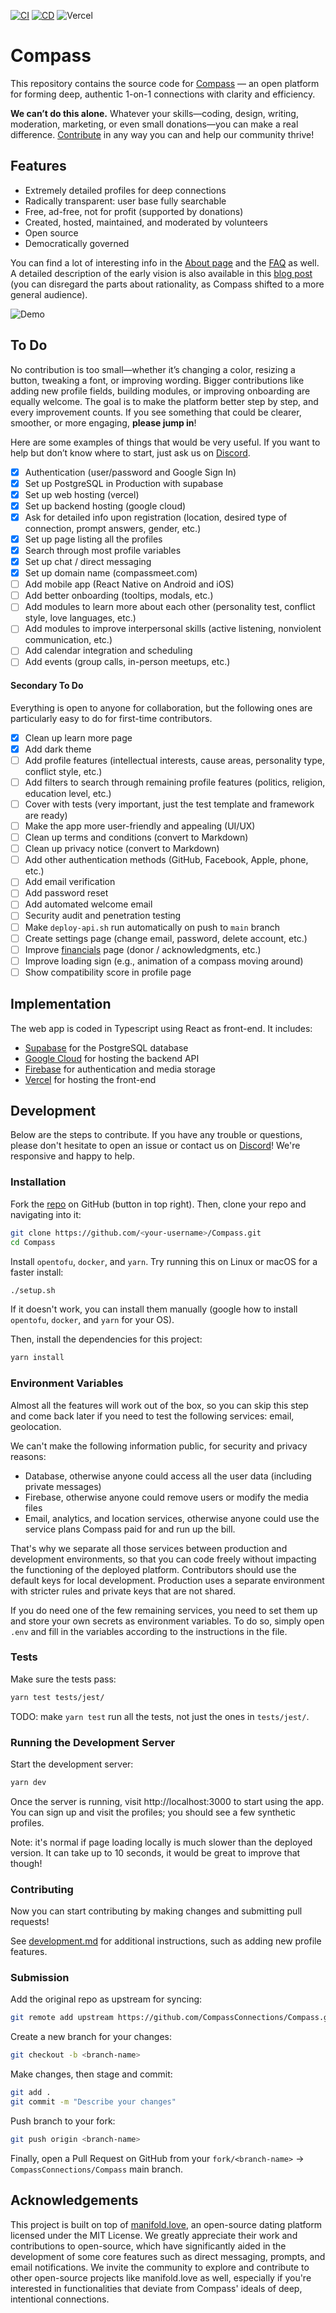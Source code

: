 
[![CI](https://github.com/CompassConnections/Compass/actions/workflows/ci.yml/badge.svg)](https://github.com/CompassConnections/Compass/actions/workflows/ci.yml)
[![CD](https://github.com/CompassConnections/Compass/actions/workflows/cd.yml/badge.svg)](https://github.com/CompassConnections/Compass/actions/workflows/cd.yml)
![Vercel](https://deploy-badge.vercel.app/vercel/bayesbond)

# Compass

This repository contains the source code for [Compass](https://compassmeet.com) — an open platform for forming deep, authentic 1-on-1 connections with clarity and efficiency.

**We can’t do this alone.** Whatever your skills—coding, design, writing, moderation, marketing, or even small donations—you can make a real difference. [Contribute](https://www.compassmeet.com/support) in any way you can and help our community thrive!

## Features

- Extremely detailed profiles for deep connections
- Radically transparent: user base fully searchable
- Free, ad-free, not for profit (supported by donations)
- Created, hosted, maintained, and moderated by volunteers
- Open source
- Democratically governed

You can find a lot of interesting info in the [About page](https://www.compassmeet.com/about) and the [FAQ](https://www.compassmeet.com/faq) as well.
A detailed description of the early vision is also available in this [blog post](https://martinbraquet.com/meeting-rational) (you can disregard the parts about rationality, as Compass shifted to a more general audience).

![Demo](https://firebasestorage.googleapis.com/v0/b/compass-130ba.firebasestorage.app/o/demo_compass.gif?alt=media&token=375a1c9a-1dd0-4e56-b2d0-ebf027c58cee)

## To Do

No contribution is too small—whether it’s changing a color, resizing a button, tweaking a font, or improving wording. Bigger contributions like adding new profile fields, building modules, or improving onboarding are equally welcome. The goal is to make the platform better step by step, and every improvement counts. If you see something that could be clearer, smoother, or more engaging, **please jump in**!

Here are some examples of things that would be very useful. If you want to help but don’t know where to start, just ask us on [Discord](https://discord.gg/8Vd7jzqjun).

- [x] Authentication (user/password and Google Sign In)
- [x] Set up PostgreSQL in Production with supabase
- [x] Set up web hosting (vercel)
- [x] Set up backend hosting (google cloud)
- [x] Ask for detailed info upon registration (location, desired type of connection, prompt answers, gender, etc.)
- [x] Set up page listing all the profiles
- [x] Search through most profile variables
- [x] Set up chat / direct messaging
- [x] Set up domain name (compassmeet.com)
- [ ] Add mobile app (React Native on Android and iOS)
- [ ] Add better onboarding (tooltips, modals, etc.)
- [ ] Add modules to learn more about each other (personality test, conflict style, love languages, etc.)
- [ ] Add modules to improve interpersonal skills (active listening, nonviolent communication, etc.)
- [ ] Add calendar integration and scheduling
- [ ] Add events (group calls, in-person meetups, etc.)

#### Secondary To Do

Everything is open to anyone for collaboration, but the following ones are particularly easy to do for first-time contributors.

- [x] Clean up learn more page
- [x] Add dark theme
- [ ] Add profile features (intellectual interests, cause areas, personality type, conflict style, etc.)
- [ ] Add filters to search through remaining profile features (politics, religion, education level, etc.)
- [ ] Cover with tests (very important, just the test template and framework are ready)
- [ ] Make the app more user-friendly and appealing (UI/UX)
- [ ] Clean up terms and conditions (convert to Markdown)
- [ ] Clean up privacy notice (convert to Markdown)
- [ ] Add other authentication methods (GitHub, Facebook, Apple, phone, etc.)
- [ ] Add email verification
- [ ] Add password reset
- [ ] Add automated welcome email
- [ ] Security audit and penetration testing
- [ ] Make `deploy-api.sh` run automatically on push to `main` branch
- [ ] Create settings page (change email, password, delete account, etc.)
- [ ] Improve [financials](web/public/md/financials.md) page (donor / acknowledgments, etc.)
- [ ] Improve loading sign (e.g., animation of a compass moving around)
- [ ] Show compatibility score in profile page

## Implementation

The web app is coded in Typescript using React as front-end. It includes:

- [Supabase](https://supabase.com/) for the PostgreSQL database
- [Google Cloud](https://console.cloud.google.com) for hosting the backend API
- [Firebase](https://firebase.google.com/) for authentication and media storage
- [Vercel](https://vercel.com/) for hosting the front-end

## Development

Below are the steps to contribute. If you have any trouble or questions, please don't hesitate to open an issue or contact us on [Discord](https://discord.gg/8Vd7jzqjun)! We're responsive and happy to help.

### Installation

Fork the [repo](https://github.com/CompassConnections/Compass) on GitHub (button in top right). Then, clone your repo and navigating into it:
```bash
git clone https://github.com/<your-username>/Compass.git
cd Compass
```

Install `opentofu`, `docker`, and `yarn`. Try running this on Linux or macOS for a faster install:
```bash
./setup.sh
```
If it doesn't work, you can install them manually (google how to install `opentofu`, `docker`, and `yarn` for your OS).

Then, install the dependencies for this project:
```bash
yarn install
```

### Environment Variables

Almost all the features will work out of the box, so you can skip this step and come back later if you need to test the following services: email, geolocation.

We can't make the following information public, for security and privacy reasons:
- Database, otherwise anyone could access all the user data (including private messages)
- Firebase, otherwise anyone could remove users or modify the media files
- Email, analytics, and location services, otherwise anyone could use the service plans Compass paid for and run up the bill.

That's why we separate all those services between production and development environments, so that you can code freely without impacting the functioning of the deployed platform.
Contributors should use the default keys for local development. Production uses a separate environment with stricter rules and private keys that are not shared.

If you do need one of the few remaining services, you need to set them up and store your own secrets as environment variables. To do so, simply open `.env` and fill in the variables according to the instructions in the file.

### Tests

Make sure the tests pass:
```bash
yarn test tests/jest/
```
TODO: make `yarn test` run all the tests, not just the ones in `tests/jest/`.

### Running the Development Server

Start the development server:
```bash
yarn dev
```

Once the server is running, visit http://localhost:3000 to start using the app. You can sign up and visit the profiles; you should see a few synthetic profiles.

Note: it's normal if page loading locally is much slower than the deployed version. It can take up to 10 seconds, it would be great to improve that though!

### Contributing

Now you can start contributing by making changes and submitting pull requests!

See [development.md](docs/development.md) for additional instructions, such as adding new profile features.

### Submission

Add the original repo as upstream for syncing:
```bash
git remote add upstream https://github.com/CompassConnections/Compass.git
```

Create a new branch for your changes:
```bash
git checkout -b <branch-name>
```

Make changes, then stage and commit:
```bash
git add .
git commit -m "Describe your changes"
```

Push branch to your fork:
```bash
git push origin <branch-name>
```

Finally, open a Pull Request on GitHub from your `fork/<branch-name>` → `CompassConnections/Compass` main branch.

## Acknowledgements
This project is built on top of [manifold.love](https://github.com/sipec/polylove), an open-source dating platform licensed under the MIT License. We greatly appreciate their work and contributions to open-source, which have significantly aided in the development of some core features such as direct messaging, prompts, and email notifications. We invite the community to explore and contribute to other open-source projects like manifold.love as well, especially if you're interested in functionalities that deviate from Compass' ideals of deep, intentional connections.